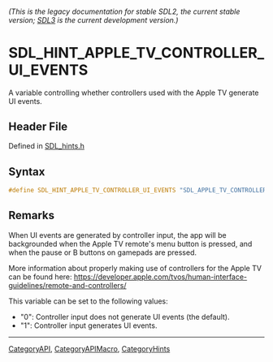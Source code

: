 ###### (This is the legacy documentation for stable SDL2, the current stable version; [SDL3](https://wiki.libsdl.org/SDL3/) is the current development version.)
# SDL_HINT_APPLE_TV_CONTROLLER_UI_EVENTS

A variable controlling whether controllers used with the Apple TV generate UI events.

## Header File

Defined in [SDL_hints.h](https://github.com/libsdl-org/SDL/blob/SDL2/include/SDL_hints.h)

## Syntax

```c
#define SDL_HINT_APPLE_TV_CONTROLLER_UI_EVENTS "SDL_APPLE_TV_CONTROLLER_UI_EVENTS"
```

## Remarks

When UI events are generated by controller input, the app will be
backgrounded when the Apple TV remote's menu button is pressed, and when
the pause or B buttons on gamepads are pressed.

More information about properly making use of controllers for the Apple TV
can be found here:
https://developer.apple.com/tvos/human-interface-guidelines/remote-and-controllers/

This variable can be set to the following values:

- "0": Controller input does not generate UI events (the default).
- "1": Controller input generates UI events.

----
[CategoryAPI](CategoryAPI), [CategoryAPIMacro](CategoryAPIMacro), [CategoryHints](CategoryHints)

